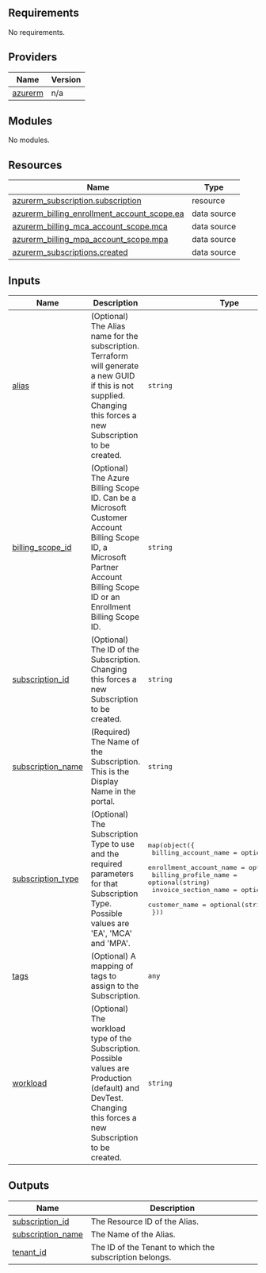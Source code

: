 <!-- BEGIN_TF_DOCS -->
## Requirements

No requirements.

## Providers

| Name | Version |
|------|---------|
| <a name="provider_azurerm"></a> [azurerm](#provider\_azurerm) | n/a |

## Modules

No modules.

## Resources

| Name | Type |
|------|------|
| [azurerm_subscription.subscription](https://registry.terraform.io/providers/hashicorp/azurerm/latest/docs/resources/subscription) | resource |
| [azurerm_billing_enrollment_account_scope.ea](https://registry.terraform.io/providers/hashicorp/azurerm/latest/docs/data-sources/billing_enrollment_account_scope) | data source |
| [azurerm_billing_mca_account_scope.mca](https://registry.terraform.io/providers/hashicorp/azurerm/latest/docs/data-sources/billing_mca_account_scope) | data source |
| [azurerm_billing_mpa_account_scope.mpa](https://registry.terraform.io/providers/hashicorp/azurerm/latest/docs/data-sources/billing_mpa_account_scope) | data source |
| [azurerm_subscriptions.created](https://registry.terraform.io/providers/hashicorp/azurerm/latest/docs/data-sources/subscriptions) | data source |

## Inputs

| Name | Description | Type | Default | Required |
|------|-------------|------|---------|:--------:|
| <a name="input_alias"></a> [alias](#input\_alias) | (Optional) The Alias name for the subscription. Terraform will generate a new GUID if this is not supplied. Changing this forces a new Subscription to be created. | `string` | `null` | no |
| <a name="input_billing_scope_id"></a> [billing\_scope\_id](#input\_billing\_scope\_id) | (Optional) The Azure Billing Scope ID. Can be a Microsoft Customer Account Billing Scope ID, a Microsoft Partner Account Billing Scope ID or an Enrollment Billing Scope ID. | `string` | `null` | no |
| <a name="input_subscription_id"></a> [subscription\_id](#input\_subscription\_id) | (Optional) The ID of the Subscription. Changing this forces a new Subscription to be created. | `string` | `null` | no |
| <a name="input_subscription_name"></a> [subscription\_name](#input\_subscription\_name) | (Required) The Name of the Subscription. This is the Display Name in the portal. | `string` | `null` | no |
| <a name="input_subscription_type"></a> [subscription\_type](#input\_subscription\_type) | (Optional) The Subscription Type to use and the required parameters for that Subscription Type. Possible values are 'EA', 'MCA' and 'MPA'. | <pre>map(object({<br>    billing_account_name    = optional(string)<br>    enrollment_account_name = optional(string)<br>    billing_profile_name    = optional(string)<br>    invoice_section_name    = optional(string)<br>    customer_name           = optional(string)<br>  }))</pre> | `null` | no |
| <a name="input_tags"></a> [tags](#input\_tags) | (Optional) A mapping of tags to assign to the Subscription. | `any` | `null` | no |
| <a name="input_workload"></a> [workload](#input\_workload) | (Optional) The workload type of the Subscription. Possible values are Production (default) and DevTest. Changing this forces a new Subscription to be created. | `string` | `null` | no |

## Outputs

| Name | Description |
|------|-------------|
| <a name="output_subscription_id"></a> [subscription\_id](#output\_subscription\_id) | The Resource ID of the Alias. |
| <a name="output_subscription_name"></a> [subscription\_name](#output\_subscription\_name) | The Name of the Alias. |
| <a name="output_tenant_id"></a> [tenant\_id](#output\_tenant\_id) | The ID of the Tenant to which the subscription belongs. |
<!-- END_TF_DOCS -->